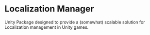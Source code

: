# Localization Manager

Unity Package designed to provide a (somewhat) scalable solution for Localization management in Unity games.
